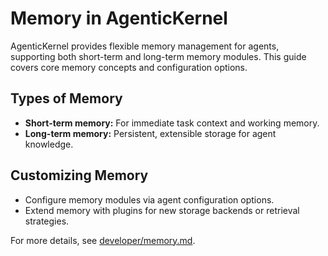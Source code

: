 # Memory in AgenticKernel

AgenticKernel provides flexible memory management for agents, supporting both short-term and long-term memory modules.
This guide covers core memory concepts and configuration options.

## Types of Memory

- **Short-term memory:** For immediate task context and working memory.
- **Long-term memory:** Persistent, extensible storage for agent knowledge.

## Customizing Memory

- Configure memory modules via agent configuration options.
- Extend memory with plugins for new storage backends or retrieval strategies.

For more details, see [developer/memory.md](../../developer/memory.md).
